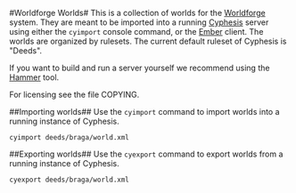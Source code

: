 #Worldforge Worlds#
This is a collection of worlds for the [Worldforge](http://www.worldforge.org/) system. They are meant to be imported into a running [Cyphesis](https://github.com/worldforge/cyphesis) server using either the `cyimport` console command, or the [Ember](https://github.com/worldforge/ember) client.
The worlds are organized by rulesets. The current default ruleset of Cyphesis is "Deeds".

If you want to build and run a server yourself we recommend using the [Hammer](https://github.com/worldforge/hammer) tool.

For licensing see the file COPYING.

##Importing worlds##
Use the `cyimport` command to import worlds into a running instance of Cyphesis.
```
cyimport deeds/braga/world.xml
```
##Exporting worlds##
Use the `cyexport` command to export worlds from a running instance of Cyphesis.
```
cyexport deeds/braga/world.xml
```
